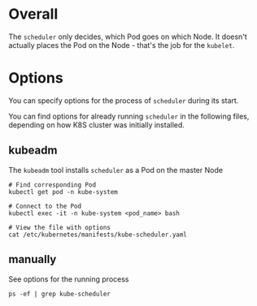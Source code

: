 # Overall

The `scheduler` only decides, which Pod goes on which Node. It doesn't actually places the Pod on the Node - that's the job for the `kubelet`.

# Options

You can specify options for the process of `scheduler` during its start.

You can find options for already running `scheduler` in the following files, depending on how K8S cluster was initially installed.

## kubeadm

The `kubeadm` tool installs `scheduler` as a Pod on the master Node
```
# Find corresponding Pod 
kubectl get pod -n kube-system

# Connect to the Pod
kubectl exec -it -n kube-system <pod_name> bash

# View the file with options
cat /etc/kubernetes/manifests/kube-scheduler.yaml
```

## manually

See options for the running process
```
ps -ef | grep kube-scheduler
```










































